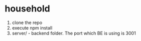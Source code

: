 # household

1. clone the repo
2. execute npm install
3. server/ - backend folder. The port which BE is using is 3001
